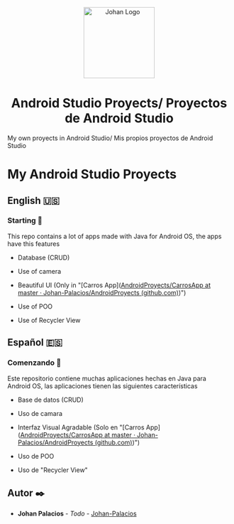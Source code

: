 <p align="center">
    <img alt="Johan Logo" src="https://user-images.githubusercontent.com/77251405/120911904-37bcd800-c648-11eb-9358-e62e4e16ac1c.png" height="160" />
  </a>
  <h1 align="center">Android Studio Proyects/ Proyectos de Android Studio</h1>
  <p align="center">
  <p>My own proyects in Android Studio/ Mis propios proyectos de Android Studio
  </p>
</p>

# My Android Studio Proyects

## English 🇺🇸

### Starting 🚀

This repo contains a lot of apps made with Java for Android OS, the apps have this features

- Database (CRUD)

- Use of camera

- Beautiful UI (Only in "[Carros App]([AndroidProyects/CarrosApp at master · Johan-Palacios/AndroidProyects (github.com)](https://github.com/Johan-Palacios/AndroidProyects/tree/master/CarrosApp))")

- Use of POO

- Use of Recycler View

## Español 🇪🇸

### Comenzando 🚀

Este repositorio contiene muchas aplicaciones hechas en Java para Android OS, las aplicaciones tienen las siguientes características

- Base de datos (CRUD)

- Uso de camara

- Interfaz Visual Agradable (Solo en "[Carros App]([AndroidProyects/CarrosApp at master · Johan-Palacios/AndroidProyects (github.com)](https://github.com/Johan-Palacios/AndroidProyects/tree/master/CarrosApp))")

- Uso de POO

- Uso de "Recycler View"



## Autor ✒️

* **Johan Palacios** - *Todo* - [Johan-Palacios](https://github.com/Johan-Palacios) 
